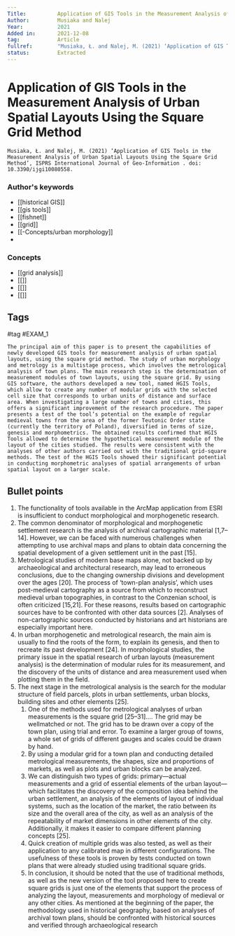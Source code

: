 ```yaml
---
Title: 			Application of GIS Tools in the Measurement Analysis of Urban Spatial Layouts Using the Square Grid Method
Author:			Musiaka and Nalej 
Year:			2021
Added in:		2021-12-08
tag:			Article
fullref: 		"Musiaka, Ł. and Nalej, M. (2021) ‘Application of GIS Tools in the Measurement Analysis of Urban Spatial Layouts Using the Square Grid Method’, ISPRS International Journal of Geo-Information . doi: 10.3390/ijgi10080558."
status:			Extracted
---
```


# Application of GIS Tools in the Measurement Analysis of Urban Spatial Layouts Using the Square Grid Method 
```ad-quote
Musiaka, Ł. and Nalej, M. (2021) ‘Application of GIS Tools in the Measurement Analysis of Urban Spatial Layouts Using the Square Grid Method’, ISPRS International Journal of Geo-Information . doi: 10.3390/ijgi10080558.
```
### Author's keywords
- [[historical GIS]]
- [[gis tools]]
- [[fishnet]]
- [[grid]]
- [[-Concepts/urban morphology]]
- 

### Concepts
- [[grid analysis]]
- [[]]
- [[]]
- [[]]
## Tags
#tag
#EXAM_1 

```ad-abstract
The principal aim of this paper is to present the capabilities of newly developed GIS tools for measurement analysis of urban spatial layouts, using the square grid method. The study of urban morphology and metrology is a multistage process, which involves the metrological analysis of town plans. The main research step is the determination of measurement modules of town layouts, using the square grid. By using GIS software, the authors developed a new tool, named HGIS Tools, which allow to create any number of modular grids with the selected cell size that corresponds to urban units of distance and surface area. When investigating a large number of towns and cities, this offers a significant improvement of the research procedure. The paper presents a test of the tool’s potential on the example of regular medieval towns from the area of the former Teutonic Order state (currently the territory of Poland), diversified in terms of size, genesis and morphometrics. The obtained results confirmed that HGIS Tools allowed to determine the hypothetical measurement module of the layout of the cities studied. The results were consistent with the analyses of other authors carried out with the traditional grid-square methods. The test of the HGIS Tools showed their significant potential in conducting morphometric analyses of spatial arrangements of urban spatial layout on a larger scale.
```

## Bullet points
1. The functionality of tools available in the ArcMap application from ESRI is insufficient to conduct morphological and morphogenetic research.
2. The common denominator of morphological and morphogenetic settlement research is the analysis of archival cartographic material [1,7–14]. However, we can be faced with numerous challenges when attempting to use archival maps and plans to obtain data concerning the spatial development of a given settlement unit in the past [15].
3. Metrological studies of modern base maps alone, not backed up by archaeological and architectural research, may lead to erroneous conclusions, due to the changing ownership divisions and development over the ages [20]. The process of ‘town-plan analysis’, which uses post-medieval cartography as a source from which to reconstruct medieval urban topographies, in contrast to the Conzenian school, is often criticized [15,21]. For these reasons, results based on cartographic sources have to be confronted with other data sources [2]. Analyses of non-cartographic sources conducted by historians and art historians are especially important here.
4. In urban morphogenetic and metrological research, the main aim is usually to find the roots of the form, to explain its genesis, and then to recreate its past development [24]. In morphological studies, the primary issue in the spatial research of urban layouts (measurement analysis) is the determination of modular rules for its measurement, and the discovery of the units of distance and area measurement used when plotting them in the field.
5. The next stage in the metrological analysis is the search for the modular structure of field parcels, plots in urban settlements, urban blocks, building sites and other elements [25].
	1. One of the methods used for metrological analyses of urban measurements is the square grid [25–31]…. The grid may be wellmatched or not. The grid has to be drawn over a copy of the town plan, using trial and error. To examine a larger group of towns, a whole set of grids of different gauges and scales could be drawn by hand.
	2. By using a modular grid for a town plan and conducting detailed metrological measurements, the shapes, size and proportions of markets, as well as plots and urban blocks can be analyzed.
	3. We can distinguish two types of grids: primary—actual measurements and a grid of essential elements of the urban layout—which facilitates the discovery of the composition idea behind the urban settlement, an analysis of the elements of layout of individual systems, such as the location of the market, the ratio between its size and the overall area of the city, as well as an analysis of the repeatability of market dimensions in other elements of the city. Additionally, it makes it easier to compare different planning concepts [25].
	4. Quick creation of multiple grids was also tested, as well as their application to any calibrated map in different configurations. The usefulness of these tools is proven by tests conducted on town plans that were already studied using traditional square grids.
	5. In conclusion, it should be noted that the use of traditional methods, as well as the new version of the tool proposed here to create square grids is just one of the elements that support the process of analyzing the layout, measurements and morphology of medieval or any other cities. As mentioned at the beginning of the paper, the methodology used in historical geography, based on analyses of archival town plans, should be confronted with historical sources and verified through archaeological research
